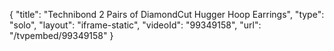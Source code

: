 {
    "title": "Technibond 2 Pairs of DiamondCut Hugger Hoop Earrings",
    "type": "solo",
    "layout": "iframe-static",
    "videoId": "99349158",
    "url": "\/tvpembed\/99349158"
}